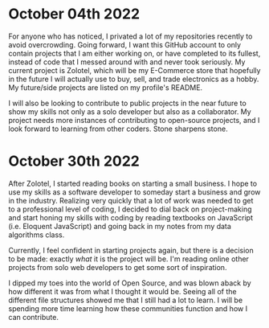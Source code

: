# October 04th 2022

For anyone who has noticed, I privated a lot of my repositories recently to avoid overcrowding. Going forward, I want this GitHub account to only contain
projects that I am either working on, or have completed to its fullest, instead of code that I messed around with and never took seriously. My current project is
Zolotel, which will be my E-Commerce store that hopefully in the future I will actually use to buy, sell, and trade electronics as a hobby. My future/side projects 
are listed on my profile's README. 

I will also be looking to contribute to public projects in the near future to show my skills not only as a solo developer but also as a collaborator. My project
needs more instances of contributing to open-source projects, and I look forward to learning from other coders. Stone sharpens stone.

# October 30th 2022

After Zolotel, I started reading books on starting a small business. I hope to use my skills as a software developer to someday start a business and grow in the industry. Realizing very quickly that a lot of work was needed to get to a professional level of coding, I decided to dial back on project-making and start honing my skills with coding by reading textbooks on JavaScript (i.e. Eloquent JavaScript) and going back in my notes from my data algorithms class.

Currently, I feel confident in starting projects again, but there is a decision to be made: exactly *what* it is the project will be. I'm reading online other projects from solo web developers to get some sort of inspiration. 

I dipped my toes into the world of Open Source, and was blown aback by how different it was from what I thought it would be. Seeing all of the different file structures showed me that I still had a lot to learn. I will be spending more time learning how these communities function and how I can contribute.
